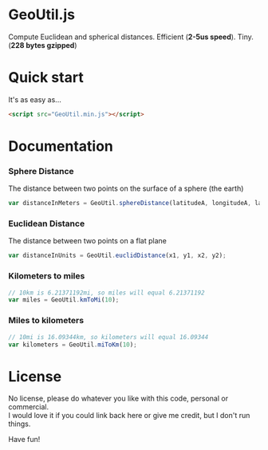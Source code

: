 # GeoUtil.js
Compute Euclidean and spherical distances. Efficient (**2-5us speed**). Tiny. (**228 bytes gzipped**)

# Quick start

It's as easy as...
```html
<script src="GeoUtil.min.js"></script>
```
# Documentation
### Sphere Distance
The distance between two points on the surface of a sphere (the earth)
```javascript
var distanceInMeters = GeoUtil.sphereDistance(latitudeA, longitudeA, latitudeB, longitudeB);
```

### Euclidean Distance
The distance between two points on a flat plane
```javascript
var distanceInUnits = GeoUtil.euclidDistance(x1, y1, x2, y2);
```

### Kilometers to miles
```javascript
// 10km is 6.21371192mi, so miles will equal 6.21371192
var miles = GeoUtil.kmToMi(10);
```

### Miles to kilometers
```javascript
// 10mi is 16.09344km, so kilometers will equal 16.09344
var kilometers = GeoUtil.miToKm(10);
```
# License
No license, please do whatever you like with this code, personal or commercial.  
I would love it if you could link back here or give me credit, but I don't run things.

Have fun!
